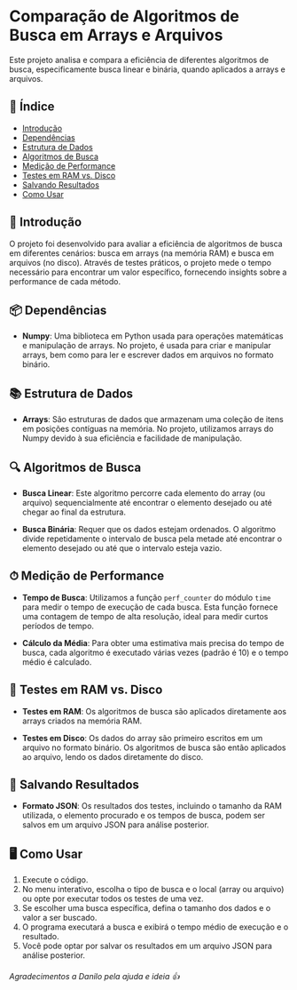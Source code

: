 # Comparação de Algoritmos de Busca em Arrays e Arquivos

Este projeto analisa e compara a eficiência de diferentes algoritmos de busca, especificamente busca linear e binária, quando aplicados a arrays e arquivos.

## 📌 Índice

- [Introdução](#-introdução)
- [Dependências](#-dependências)
- [Estrutura de Dados](#-estrutura-de-dados)
- [Algoritmos de Busca](#-algoritmos-de-busca)
- [Medição de Performance](#-medição-de-performance)
- [Testes em RAM vs. Disco](#-testes-em-ram-vs-disco)
- [Salvando Resultados](#-salvando-resultados)
- [Como Usar](#-como-usar)

## 🚀 Introdução

O projeto foi desenvolvido para avaliar a eficiência de algoritmos de busca em diferentes cenários: busca em arrays (na memória RAM) e busca em arquivos (no disco). Através de testes práticos, o projeto mede o tempo necessário para encontrar um valor específico, fornecendo insights sobre a performance de cada método.

## 📦 Dependências

- **Numpy**: Uma biblioteca em Python usada para operações matemáticas e manipulação de arrays. No projeto, é usada para criar e manipular arrays, bem como para ler e escrever dados em arquivos no formato binário.

## 📚 Estrutura de Dados

- **Arrays**: São estruturas de dados que armazenam uma coleção de itens em posições contíguas na memória. No projeto, utilizamos arrays do Numpy devido à sua eficiência e facilidade de manipulação.

## 🔍 Algoritmos de Busca

- **Busca Linear**: Este algoritmo percorre cada elemento do array (ou arquivo) sequencialmente até encontrar o elemento desejado ou até chegar ao final da estrutura.
  
- **Busca Binária**: Requer que os dados estejam ordenados. O algoritmo divide repetidamente o intervalo de busca pela metade até encontrar o elemento desejado ou até que o intervalo esteja vazio.

## ⏱ Medição de Performance

- **Tempo de Busca**: Utilizamos a função `perf_counter` do módulo `time` para medir o tempo de execução de cada busca. Esta função fornece uma contagem de tempo de alta resolução, ideal para medir curtos períodos de tempo.

- **Cálculo da Média**: Para obter uma estimativa mais precisa do tempo de busca, cada algoritmo é executado várias vezes (padrão é 10) e o tempo médio é calculado.

## 💽 Testes em RAM vs. Disco

- **Testes em RAM**: Os algoritmos de busca são aplicados diretamente aos arrays criados na memória RAM.
  
- **Testes em Disco**: Os dados do array são primeiro escritos em um arquivo no formato binário. Os algoritmos de busca são então aplicados ao arquivo, lendo os dados diretamente do disco.

## 📂 Salvando Resultados

- **Formato JSON**: Os resultados dos testes, incluindo o tamanho da RAM utilizada, o elemento procurado e os tempos de busca, podem ser salvos em um arquivo JSON para análise posterior.

## 🖥 Como Usar

1. Execute o código.
2. No menu interativo, escolha o tipo de busca e o local (array ou arquivo) ou opte por executar todos os testes de uma vez.
3. Se escolher uma busca específica, defina o tamanho dos dados e o valor a ser buscado.
4. O programa executará a busca e exibirá o tempo médio de execução e o resultado.
5. Você pode optar por salvar os resultados em um arquivo JSON para análise posterior.

###### Agradecimentos a Danilo pela ajuda e ideia 👍
